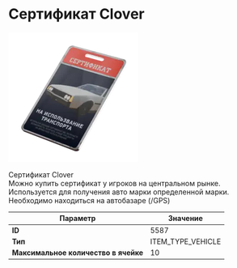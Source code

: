 # Сертификат Clover

![Item Image](../img/5587.webp?raw=true)

Сертификат Clover<br>Можно купить сертификат у игроков на центральном рынке.<br>Используется для получения авто марки определенной марки.<br>Необходимо находиться на автобазаре (/GPS)


| Параметр | Значение |
|----------|----------|
| **ID** | 5587 |
| **Тип** | ITEM_TYPE_VEHICLE |
| **Максимальное количество в ячейке** | 10 |

